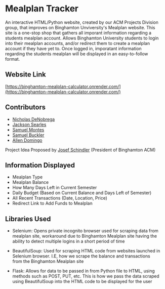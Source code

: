
# Mealplan Tracker

An interactive HTML/Python website, created by our ACM Projects Division group, that improves on Binghamton Unviversity's Mealplan website. This site is a one-stop shop that gathers all imporant information regarding a students mealplan account. Allows Binghamton University students to login into their mealplan accounts, and/or redirect them to create a mealplan account if they have yet to. Once logged in, imporatant information regarding the students mealplan will be displayed in an easy-to-follow format. 


## Website Link

[https://binghamton-mealplan-calculator.onrender.com/](https://binghamton-mealplan-calculator.onrender.com/)






## Contributors

* [Nicholas DeNobrega](https://www.linkedin.com/in/nickdeno/)
* [Jackson Searles](https://www.linkedin.com/in/jackson-searles/)
* [Samuel Montes](https://www.linkedin.com/in/samuelmontes2026/)
* [Samuel Buckler](https://www.linkedin.com/in/samuel-buckler-18998a259/)
* [Allen Domingo](https://www.linkedin.com/in/allen-m-domingo/)

Project Idea Proposed by [Josef Schindler](https://www.linkedin.com/in/josef-schindler/) (President of Binghamton ACM)
## Information Displayed

* Mealplan Type
* Mealplan Balance
* How Many Days Left in Current Semester
* Daily Budget (Based on Current Balance and Days Left of Semester)
* All Recent Transactions (Date, Location, Price)
* Redirect Link to Add Funds to Mealplan

## Libraries Used

* Selenium: Opens private incognito browser used for scraping data from mealplan site, workaround due to Binghamton Mealplan site having the ability to detect multiple logins in a short period of time

* BeautifulSoup: Used for scraping HTML code from websites launched in Selenium browser. I.E, how we scrape the balance and transactions from the Binghamton Mealplan site

* Flask: Allows for data to be passed in from Python file to HTML, using methods such as POST, PUT, etc. This is how we pass the data scraped using BeautifulSoup into the HTML code to be displayed for the user
